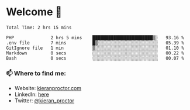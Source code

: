 # Welcome 🦘

<!--START_SECTION:waka-->

```text
Total Time: 2 hrs 15 mins

PHP              2 hrs 5 mins    ███████████████████████▒░   93.16 %
.env file        7 mins          █▒░░░░░░░░░░░░░░░░░░░░░░░   05.39 %
GitIgnore file   1 min           ▒░░░░░░░░░░░░░░░░░░░░░░░░   01.10 %
Markdown         0 secs          ░░░░░░░░░░░░░░░░░░░░░░░░░   00.22 %
Bash             0 secs          ░░░░░░░░░░░░░░░░░░░░░░░░░   00.07 %
```

<!--END_SECTION:waka-->

### 📫 Where to find me:

-   Website: [kieranproctor.com](https://kieranproctor.com/)
-   LinkedIn: [here](https://www.linkedin.com/in/kieran-proctor-086b5a159/)
-   Twitter: [@kieran_proctor](https://twitter.com/kieran_proctor)
